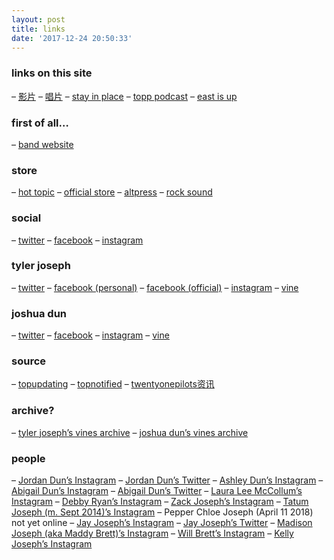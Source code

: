 ```yaml
---
layout: post
title: links
date: '2017-12-24 20:50:33'
---
```


### **links on this site**

– [影片](https://www.dun4real.org/videos/) – [唱片](https://www.dun4real.org/discography/) – [stay in place](https://www.dun4real.org/stay-in-place-sing-a-chorus-zhs/) – [topp podcast](https://www.dun4real.org/topp-archive/) – [east is up](/east-is-up/)

### **first of all…**

– [band website](https://www.twentyonepilots.com/)

### **store**

– [hot topic](http://www.hottopic.com/band-merch/shop-by-artist/twenty-one-pilots/) – [official store](http://store.twentyonepilots.com/) – [altpress](https://shop.altpress.com/search?q=Twenty+one+pilots) – [rock sound](https://www.google.com/search?q=site%3Ahttps%3A%2F%2Fshop.rocksound.tv+twenty+one+pilots)

### **social**

– [twitter](http://twitter.com/twentyonepilots) – [facebook](http://facebook.com/twentyonepilots) – [instagram](http://instagram.com/twentyonepilots)

### **tyler joseph**

– [twitter](https://twitter.com/tylerrjoseph) – [facebook (personal)](https://www.facebook.com/tylerrjoseph/) – [facebook (official)](https://www.facebook.com/tylerrjoseph.ofc/) – [instagram](https://www.instagram.com/tylerrjoseph/) – [vine](https://vine.co/u/917327076867055616)

### **joshua dun**

– [twitter](https://twitter.com/joshuadun) – [facebook](https://www.facebook.com/joshuadun/) – [instagram](https://www.instagram.com/joshuadun/) – [vine](https://vine.co/u/917327076867055616)

### **source**

– [topupdating](http://twitter.com/topupdating) – [topnotified](http://twitter.com/topnotified) – [twentyonepilots资讯](http://weibo.com/twentyonepilotsnews)

### **archive?**

– [tyler joseph’s vines archive](https://dun4real.org/tyler-joseph-vine-archive/) – [joshua dun’s vines archive](https://dun4real.org/joshua-dun-vine-archive/)

### **people**

– [Jordan Dun’s Instagram](https://www.instagram.com/jordandun) – [Jordan Dun’s Twitter](https://www.twitter.com/jordancdun) – [Ashley Dun’s Instagram](https://www.instagram.com/ashleyapplepie) – [Abigail Dun’s Instagram](https://www.instagram.com/abigailcdun) – [Abigail Dun’s Twitter](https://www.twitter.com/abigailcdun) – [Laura Lee McCollum’s Instagram](https://www.instagram.com/mommadun/) – [Debby Ryan’s Instagram](https://www.instagram.com/debbyryan) – [Zack Joseph’s Instagram](https://www.instagram.com/zj10) – [Tatum Joseph (m. Sept 2014)’s Instagram](https://www.instagram.com/tatumchloe) – Pepper Chloe Joseph (April 11 2018) not yet online – [Jay Joseph’s Instagram](https://www.instagram.com/jay_t_joseph) – [Jay Joseph’s Twitter](https://twitter.com/JayDrummerBoy) – [Madison Joseph (aka Maddy Brett)’s Instagram](https://www.instagram.com/maddy_brett) – [Will Brett’s Instagram](https://www.instagram.com/willlbrett/) – [Kelly Joseph’s Instagram](https://www.instagram.com/kstrykes3)

